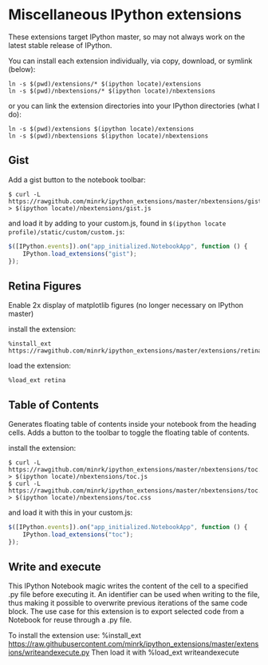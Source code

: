 # Miscellaneous IPython extensions

These extensions target IPython master, so may not always work on the latest stable release of IPython.

You can install each extension individually, via copy, download, or symlink (below):

    ln -s $(pwd)/extensions/* $(ipython locate)/extensions
    ln -s $(pwd)/nbextensions/* $(ipython locate)/nbextensions

or you can link the extension directories into your IPython directories (what I do):

    ln -s $(pwd)/extensions $(ipython locate)/extensions
    ln -s $(pwd)/nbextensions $(ipython locate)/nbextensions

## Gist

Add a gist button to the notebook toolbar:

    $ curl -L https://rawgithub.com/minrk/ipython_extensions/master/nbextensions/gist.js > $(ipython locate)/nbextensions/gist.js

and load it by adding to your custom.js, found in `$(ipython locate profile)/static/custom/custom.js`:

```javascript
$([IPython.events]).on("app_initialized.NotebookApp", function () {
    IPython.load_extensions("gist");
});
```


## Retina Figures

Enable 2x display of matplotlib figures (no longer necessary on IPython master)

install the extension:

    %install_ext https://rawgithub.com/minrk/ipython_extensions/master/extensions/retina.py

load the extension:

    %load_ext retina

## Table of Contents 

Generates floating table of contents inside your notebook from the heading cells.
Adds a button to the toolbar to toggle the floating table of contents.

install the extension:

    $ curl -L https://rawgithub.com/minrk/ipython_extensions/master/nbextensions/toc.js > $(ipython locate)/nbextensions/toc.js
    $ curl -L https://rawgithub.com/minrk/ipython_extensions/master/nbextensions/toc.css > $(ipython locate)/nbextensions/toc.css

and load it with this in your custom.js:

```javascript
$([IPython.events]).on("app_initialized.NotebookApp", function () {
    IPython.load_extensions("toc");
});
```

## Write and execute

This IPython Notebook magic writes the content of the cell to a specified .py file before executing it.
An identifier can be used when writing to the file, thus making it possible to overwrite previous iterations of the same code block. 
The use case for this extension is to export selected code from a Notebook for reuse through a .py file.

To install the extension use:
    %install_ext https://raw.githubusercontent.com/minrk/ipython_extensions/master/extensions/writeandexecute.py
Then load it with 
    %load_ext writeandexecute
